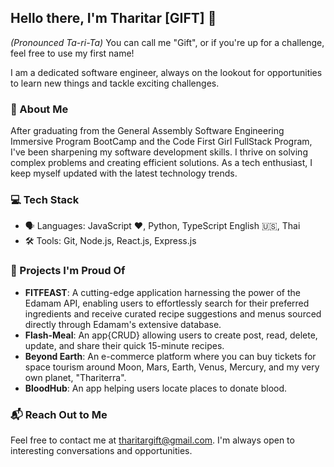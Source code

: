 ## Hello there, I'm Tharitar [GIFT] 👋 

*(Pronounced Ta-ri-Ta)* You can call me "Gift", or if you're up for a challenge, feel free to use my first name!

I am a dedicated software engineer, always on the lookout for opportunities to learn new things and tackle exciting challenges.

### 📘 About Me
After graduating from the General Assembly Software Engineering Immersive Program BootCamp and the Code First Girl FullStack Program, 
I've been sharpening my software development skills. I thrive on solving complex problems and creating efficient solutions. 
As a tech enthusiast, I keep myself updated with the latest technology trends.

### 💻 Tech Stack
- 🗣 Languages: JavaScript ❤️, Python, TypeScript English 🇺🇸, Thai
- 🛠 Tools: Git, Node.js, React.js, Express.js

### 🚀 Projects I'm Proud Of
- **FITFEAST**: A cutting-edge application harnessing the power of the Edamam API, enabling users to effortlessly search for their preferred ingredients and receive 
  curated recipe suggestions and menus sourced directly through Edamam's extensive database.
- **Flash-Meal**: An app{CRUD} allowing users to create post, read, delete, update, and share their quick 15-minute recipes.
- **Beyond Earth**: An e-commerce platform where you can buy tickets for space tourism around Moon, Mars, Earth, Venus, Mercury, and my very own planet, "Thariterra".
- **BloodHub**: An app helping users locate places to donate blood.

### 📬 Reach Out to Me
Feel free to contact me at [tharitargift@gmail.com](mailto:tharitar8@gmail.com). I'm always open to interesting conversations and opportunities.





